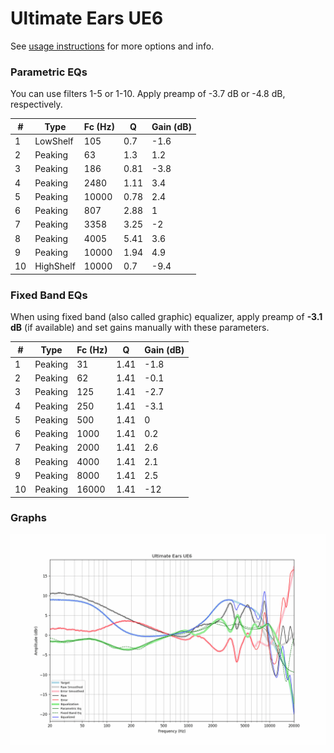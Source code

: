 # Ultimate Ears UE6
See [usage instructions](https://github.com/jaakkopasanen/AutoEq#usage) for more options and info.

### Parametric EQs
You can use filters 1-5 or 1-10. Apply preamp of -3.7 dB or -4.8 dB, respectively.

|   # | Type      |   Fc (Hz) |    Q |   Gain (dB) |
|-----|-----------|-----------|------|-------------|
|   1 | LowShelf  |       105 | 0.7  |        -1.6 |
|   2 | Peaking   |        63 | 1.3  |         1.2 |
|   3 | Peaking   |       186 | 0.81 |        -3.8 |
|   4 | Peaking   |      2480 | 1.11 |         3.4 |
|   5 | Peaking   |     10000 | 0.78 |         2.4 |
|   6 | Peaking   |       807 | 2.88 |         1   |
|   7 | Peaking   |      3358 | 3.25 |        -2   |
|   8 | Peaking   |      4005 | 5.41 |         3.6 |
|   9 | Peaking   |     10000 | 1.94 |         4.9 |
|  10 | HighShelf |     10000 | 0.7  |        -9.4 |

### Fixed Band EQs
When using fixed band (also called graphic) equalizer, apply preamp of **-3.1 dB** (if available) and set gains manually with these parameters.

|   # | Type    |   Fc (Hz) |    Q |   Gain (dB) |
|-----|---------|-----------|------|-------------|
|   1 | Peaking |        31 | 1.41 |        -1.8 |
|   2 | Peaking |        62 | 1.41 |        -0.1 |
|   3 | Peaking |       125 | 1.41 |        -2.7 |
|   4 | Peaking |       250 | 1.41 |        -3.1 |
|   5 | Peaking |       500 | 1.41 |         0   |
|   6 | Peaking |      1000 | 1.41 |         0.2 |
|   7 | Peaking |      2000 | 1.41 |         2.6 |
|   8 | Peaking |      4000 | 1.41 |         2.1 |
|   9 | Peaking |      8000 | 1.41 |         2.5 |
|  10 | Peaking |     16000 | 1.41 |       -12   |

### Graphs
![](./Ultimate%20Ears%20UE6.png)
